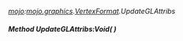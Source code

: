 _[mojo](../../modules/mojo/mojo-module.md):[mojo.graphics](../../modules/mojo/mojo-graphics.md).[VertexFormat](../../modules/mojo/mojo-graphics-vertexformat.md).UpdateGLAttribs_
##### Method UpdateGLAttribs:Void(  )
